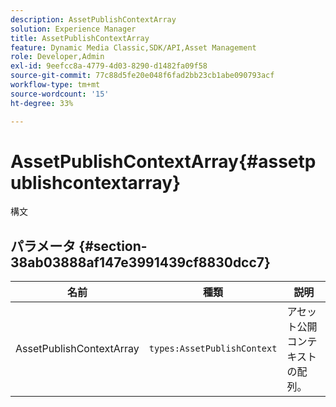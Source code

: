 ```yaml
---
description: AssetPublishContextArray
solution: Experience Manager
title: AssetPublishContextArray
feature: Dynamic Media Classic,SDK/API,Asset Management
role: Developer,Admin
exl-id: 9eefcc8a-4779-4d03-8290-d1482fa09f58
source-git-commit: 77c88d5fe20e048f6fad2bb23cb1abe090793acf
workflow-type: tm+mt
source-wordcount: '15'
ht-degree: 33%

---
```


# AssetPublishContextArray{#assetpublishcontextarray}

構文

## パラメータ {#section-38ab03888af147e3991439cf8830dcc7}

| 名前 | 種類 | 説明 |
|---|---|---|
| AssetPublishContextArray | `types:AssetPublishContext` | アセット公開コンテキストの配列。 |
